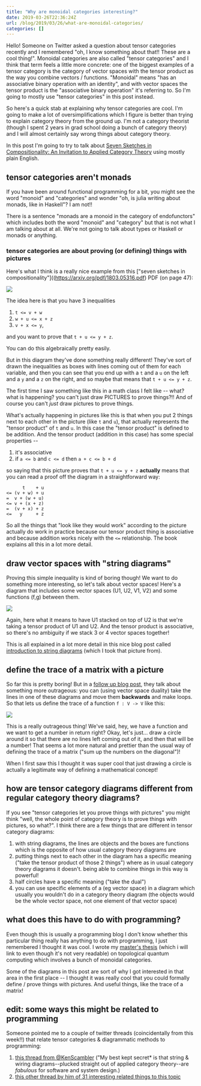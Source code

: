```yaml
---
title: "Why are monoidal categories interesting?"
date: 2019-03-26T22:36:24Z
url: /blog/2019/03/26/what-are-monoidal-categories/
categories: []
---
```


Hello! Someone on Twitter asked a question about tensor categories recently and I remembered "oh,
I know something about that!! These are a cool thing!". Monoidal categories are also called "tensor
categories" and I think that term feels a little more concrete: one of the biggest examples of a
tensor category is the category of vector spaces with the tensor product as the way you combine
vectors / functions. "Monoidal" means "has an associative binary operation with an identity", and with
vector spaces the tensor product is the "associative binary operation" it's referring to. So I'm
going to mostly use "tensor categories" in this post instead.

So here's a quick stab at explaining why tensor categories are cool. I'm going to make a lot of
oversimplifications which I figure is better than trying to explain category theory from the ground
up. I'm not a category theorist (though I spent 2 years in grad school doing a bunch of category
theory) and I will almost certainly say wrong things about category theory.  

In this post I'm going to try to talk about [Seven Sketches in Compositionality: An Invitation to
Applied Category Theory](https://arxiv.org/pdf/1803.05316.pdf) using mostly plain English.


## tensor categories aren't monads

If you have been around functional programming for a bit, you might see the word "monoid" and
"categories" and wonder "oh, is julia writing about monads, like in Haskell"? I am not!!

There is a sentence "monads are a monoid in the category of endofunctors" which includes both the
word "monoid" and "category" but that is not what I am talking about at all. We're not going to talk
about types or Haskell or monads or anything.

### tensor categories are about proving (or defining) things with pictures

Here's what I think is a really nice example from this ["seven sketches in compositionality"]((https://arxiv.org/pdf/1803.05316.pdf) PDF (on
page 47):

<img src="/images/monoidal-preorder.png">

The idea here is that you have 3 inequalities 

1. `t <= v + w`
2. `w + u <= x + z`
3. `v + x <= y`,

and you want to prove that `t + u <= y + z`.

You can do this algebraically pretty easily.

But in this diagram they've done something really different! They've sort of drawn the inequalities
as boxes with lines coming out of them for each variable, and then you can see that you end up with
a `t` and a `u` on the left and a `y` and a `z` on the right, and so maybe that means that `t + u <= y + z`.

The first time I saw something like this in a math class I felt like -- what? what is happening? you
can't just draw PICTURES to prove things?!! And of course you can't *just* draw pictures to prove
things.

What's actually happening in pictures like this is that when you put 2 things next to each other in
the picture (like `t` and `u`), that actually represents the "tensor product" of `t` and `u`. In
this case the "tensor product" is defined to be addition. And the tensor product (addition in this case) has
some special properties -- 

1. it's associative
2. if `a <= b` and `c <= d` then `a + c <= b + d`

so saying that this picture proves that `t + u <= y + z` **actually** means that you can read a
proof off the diagram in a straightforward way:

```
      t    + u 
<= (v + w) + u 
=  v + (w + u) 
<= v + (x + z) 
=  (v + x) + z 
<=   y     + z
```

So all the things that "look like they would work" according to the picture actually do work in
practice because our tensor product thing is associative and because addition works nicely with the
`<=` relationship. The book explains all this in a lot more detail.

## draw vector spaces with "string diagrams"

Proving this simple inequality is kind of boring though! We want to do something more interesting,
so let's talk about vector spaces! Here's a diagram that includes some vector spaces (U1, U2, V1, V2)
and some functions (f,g) between them.

<img src="/images/tensor-vector.png">

Again, here what it means to have U1 stacked on top of U2 is that we're taking a tensor product of
U1 and U2. And the tensor product is associative, so there's no ambiguity if we stack 3 or 4 vector
spaces together!

This is all explained in a lot more detail in this nice blog post called [introduction to string diagrams](https://qchu.wordpress.com/2012/11/05/introduction-to-string-diagrams/) (which I took that picture from).

## define the trace of a matrix with a picture

So far this is pretty boring! But in a [follow up blog
post](https://qchu.wordpress.com/2012/11/06/string-diagrams-duality-and-trace/), they talk about
something more outrageous: you can (using vector space duality) take the lines in one of these diagrams and move them
**backwards** and make loops. So that lets us define the trace of a function `f : V -> V` like this:

<img src="/images/trace.png">

This is a really outrageous thing! We've said, hey, we have a function and we want to get a number
in return right? Okay, let's just... draw a circle around it so that there are no lines left coming
out of it, and then that will be a number! That seems a lot more natural and prettier than the usual
way of defining the trace of a matrix ("sum up the numbers on the diagonal")!

When I first saw this I thought it was super cool that just drawing a circle is actually a
legitimate way of defining a mathematical concept!

## how are tensor category diagrams different from regular category theory diagrams?

If you see "tensor categories let you prove things with pictures" you might think "well, the whole
point of category theory is to prove things with pictures, so what?". I think there are a few things
that are different in tensor category diagrams:

1. with string diagrams, the lines are objects and the boxes are functions which is the opposite of
   how usual category theory diagrams are
1. putting things next to each other in the diagram has a specific meaning ("take the tensor product
   of those 2 things") where as in usual category theory diagrams it doesn't. being able to combine
   things in this way is powerful!
1. half circles have a specific meaning ("take the dual")
1. you can use specific elements of a (eg vector space) in a diagram which usually you wouldn't do
   in a category theory diagram (the objects would be the whole vector space, not one element of
   that vector space)

## what does this have to do with programming?

Even though this is usually a programming blog I don't know whether this particular thing really has
anything to do with programming, I just remembered I thought it was cool.
I wrote my [master's
thesis](https://github.com/jvns/masters-thesis/raw/master/thesis.pdf) (which i will link to even
though it's not very readable) on topological quantum computing which involves a bunch of monoidal
categories.

Some of the diagrams in this post are sort of why I got interested in that area in the first place
-- I thought it was really cool that you could formally define / prove things with pictures. And
useful things, like the trace of a matrix!

## edit: some ways this might be related to programming

Someone pointed me to a couple of twitter threads (coincidentally from this week!!) that relate
tensor categories & diagrammatic methods to programming:

1. [this thread from @KenScambler](https://twitter.com/KenScambler/status/1108738366529400832) ("My best kept secret* is that string & wiring diagrams--plucked straight out of applied category theory--are *fabulous* for software and system design.)
2. [this other thread by him of 31 interesting related things to this topic](https://twitter.com/KenScambler/status/1109474342822244353)
